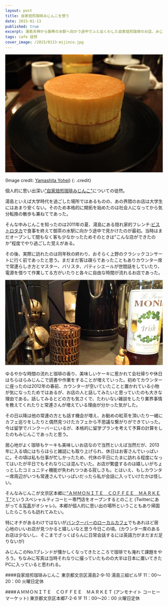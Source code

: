 ```yaml
---
layout: post
title: 自家焙煎珈琲みじんこを想う
date: 2015-01-13
published: true
excerpt: 湯島天神から御茶の水駅へ向かう途中でふと出くわした自家焙煎珈琲のお店、みじんこ
tags: cafe 徒然
cover_image: /2015/0113-mijinco.jpg
---
```

![pancake at Mijinco coffee](/images/2015/0113-mijinco.jpg)

(Image credit: [Yamashita Yohei](https://www.flickr.com/photos/monana7/8688202215))
{: .credit}

個人的に思い出深い["自家焙煎珈琲みじんこ"](http://mijinco-coffee.com/)についての徒然。

湯島といえば大学時代を過ごした場所ではあるものの、あの界隈のお店は大学生にはあまり安くない。そのため本格的に開拓を始めたのは社会人になってから気分転換の散歩も兼ねてであった。

そんな中みじんこを知ったのは2011年の夏、湯島にある隠れ家的フレンチ:[ビストロタカ](http://bistrot-taka.com/)で食事を終えて御茶の水駅に向かう途中で見かけたのが最初。当時はまだオープンして間もなく客も少なかったためそのときは"こんな店ができたのか"程度でやり過ごした覚えがある。

その後、実際に訪れたのは同年秋の終わり、おそらく上野のクラシックコンサートに行く前であったと思う。まだまだ客は疎らであったこともありカウンター席で常連らしき方とマスター、バリスタ、パティシエールが世間話をしていたり、電源を借りて作業してる方がいたりと各々に自由な時間が流れるお店であった。

![interior at Mijinco coffee](/images/2015/0113-mijinco2.jpg)

ゆるやかな時間の流れと珈琲の香り、美味しいケーキに惹かれて会社帰りや休日はちらほらみじんこで読書や作業をすることが増えていった。初めてカウンターに座ったのは2012年の春前、カウンターが空いていたことと置かれている小物が気になったためではあるが、お店の人と話してみたいと思っていたのも大きな理由である。話してみるとどの方も気さくで、たわいない雑談をしたり業界事情を教えてくれたりと常連さんが増えている理由が分かった気がした。

その日以降は他の常連の方とも話す機会が増え、お勧めの紅茶を頂いたり一緒にカフェ巡りをしたりと偶然見つけたカフェから不思議な繋がりができていった。今は留学でバンクーバーにいるが、本格的に留学プランを考えて予算の計算をしたのもみじんこであったと思う。

居心地がよく珈琲もケーキも美味しいお店なので当然といえば当然だが、2013年に入る頃にはちらほらと雑誌にも取り上げられ、休日はお客さんでいっぱいに。その頃は私も仕事が忙しかったため、代休の平日にたまに訪れる程度になってはいたが平日でもそれなりには混んでいた。お店が繁盛するのは嬉しいがちょっとしたコミュニティ機能が失われつつある寂しさも。とはいえ、もしカウンター席周辺がいつも常連さんでいっぱいだったら私が会話に入っていけたかは怪しい。

そんなみじんこが文京区本郷に[”ＡＭＭＯＮＩＴＥ　ＣＯＦＦＥＥ　ＭＡＲＫＥＴ”](http://blog.mijinco-coffee.com/?eid=274)というスペシャルティコーヒー専門店をオープンするとのこと (Twitterにあがってる[写真](https://twitter.com/mijincoffee/status/546464900940173312)がオシャレ)。本郷が個人的に思い出の場所ということもあり帰国したらこちらも訪れてみたい。


特にオチがあるわけではないが[バンクーバーのローカルカフェ](http://www.vancitybuzz.com/2014/05/best-independent-coffee-shops-vancouver/)でもあれほど居心地のいいお店が見つかると嬉しいなと思う今日この頃。(カウンター席のあるお店は少ないし、そこまでざっくばらんに日常会話するには英語力がまだまだ足りないが)


みじんこのNo.1ブレンドが懐かしくなってきたところで珈琲でも淹れて課題をやろう。ちなみに写真は当時それなりに撮っていたものの大半は日本に置いてきたPCに入っていると思われる。

####自家焙煎珈琲みじんこ
	東京都文京区湯島2-9-10 湯島三組ビル1F
	11：00～20：00
	火曜日定休

####ＡＭＭＯＮＩＴＥ　ＣＯＦＦＥＥ　ＭＡＲＫＥＴ (アンモナイト コーヒー マーケット)
	東京都文京区本郷7-2-6 1F
	11：00～20：00
	火曜日定休




